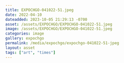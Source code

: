 ```yaml
---
title: EXPOCHGO-041022-51.jpeg
date: 2022-04-10
dateadded: 2023-10-05 21:29:13 -0700
asset: /assets/EXPOCHGO/EXPOCHGO-041022-51.jpeg
image: /assets/EXPOCHGO/EXPOCHGO-041022-51.jpeg
categories: image
gallery: expochgo
permalink: /media/expochgo/expochgo-041022-51-jpeg
layout: asset
tags: ["art", "times"]
--- 
```

